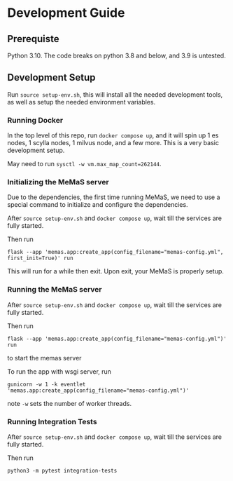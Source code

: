 # Development Guide

## Prerequiste
Python 3.10. The code breaks on python 3.8 and below, and 3.9 is untested.

## Development Setup

Run `source setup-env.sh`, this will install all the needed development tools, as well as setup the needed environment variables.

### Running Docker
In the top level of this repo, run `docker compose up`, and it will spin up 1 es nodes, 1 scylla nodes, 1 milvus node, and a few more. This is a very basic development setup.

May need to run `sysctl -w vm.max_map_count=262144`.

### Initializing the MeMaS server
Due to the dependencies, the first time running MeMaS, we need to use a special command to initialize and configure the dependencies.

After `source setup-env.sh` and `docker compose up`, wait till the services are fully started.

Then run 
```
flask --app 'memas.app:create_app(config_filename="memas-config.yml", first_init=True)' run
```

This will run for a while then exit. Upon exit, your MeMaS is properly setup.

### Running the MeMaS server
After `source setup-env.sh` and `docker compose up`, wait till the services are fully started.

Then run 
```
flask --app 'memas.app:create_app(config_filename="memas-config.yml")' run
``` 
to start the memas server

To run the app with wsgi server, run
```
gunicorn -w 1 -k eventlet 'memas.app:create_app(config_filename="memas-config.yml")'
```
note `-w` sets the number of worker threads. 

### Running Integration Tests
After `source setup-env.sh` and `docker compose up`, wait till the services are fully started.

Then run 
```
python3 -m pytest integration-tests
```